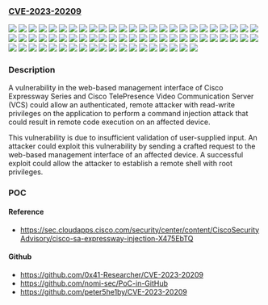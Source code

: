 ### [CVE-2023-20209](https://cve.mitre.org/cgi-bin/cvename.cgi?name=CVE-2023-20209)
![](https://img.shields.io/static/v1?label=Product&message=Cisco%20TelePresence%20Video%20Communication%20Server%20(VCS)%20Expressway&color=blue)
![](https://img.shields.io/static/v1?label=Version&message=X12.5.0%20&color=brightgreen)
![](https://img.shields.io/static/v1?label=Version&message=X12.5.1%20&color=brightgreen)
![](https://img.shields.io/static/v1?label=Version&message=X12.5.2%20&color=brightgreen)
![](https://img.shields.io/static/v1?label=Version&message=X12.5.3%20&color=brightgreen)
![](https://img.shields.io/static/v1?label=Version&message=X12.5.4%20&color=brightgreen)
![](https://img.shields.io/static/v1?label=Version&message=X12.5.5%20&color=brightgreen)
![](https://img.shields.io/static/v1?label=Version&message=X12.5.6%20&color=brightgreen)
![](https://img.shields.io/static/v1?label=Version&message=X12.5.7%20&color=brightgreen)
![](https://img.shields.io/static/v1?label=Version&message=X12.5.8%20&color=brightgreen)
![](https://img.shields.io/static/v1?label=Version&message=X12.5.9%20&color=brightgreen)
![](https://img.shields.io/static/v1?label=Version&message=X12.6.0%20&color=brightgreen)
![](https://img.shields.io/static/v1?label=Version&message=X12.6.1%20&color=brightgreen)
![](https://img.shields.io/static/v1?label=Version&message=X12.6.2%20&color=brightgreen)
![](https://img.shields.io/static/v1?label=Version&message=X12.6.3%20&color=brightgreen)
![](https://img.shields.io/static/v1?label=Version&message=X12.6.4%20&color=brightgreen)
![](https://img.shields.io/static/v1?label=Version&message=X12.7.0%20&color=brightgreen)
![](https://img.shields.io/static/v1?label=Version&message=X12.7.1%20&color=brightgreen)
![](https://img.shields.io/static/v1?label=Version&message=X14.0.1%20&color=brightgreen)
![](https://img.shields.io/static/v1?label=Version&message=X14.0.10%20&color=brightgreen)
![](https://img.shields.io/static/v1?label=Version&message=X14.0.11%20&color=brightgreen)
![](https://img.shields.io/static/v1?label=Version&message=X14.0.2%20&color=brightgreen)
![](https://img.shields.io/static/v1?label=Version&message=X14.0.3%20&color=brightgreen)
![](https://img.shields.io/static/v1?label=Version&message=X14.0.4%20&color=brightgreen)
![](https://img.shields.io/static/v1?label=Version&message=X14.0.5%20&color=brightgreen)
![](https://img.shields.io/static/v1?label=Version&message=X14.0.6%20&color=brightgreen)
![](https://img.shields.io/static/v1?label=Version&message=X14.0.7%20&color=brightgreen)
![](https://img.shields.io/static/v1?label=Version&message=X14.0.8%20&color=brightgreen)
![](https://img.shields.io/static/v1?label=Version&message=X14.0.9%20&color=brightgreen)
![](https://img.shields.io/static/v1?label=Version&message=X14.2.0%20&color=brightgreen)
![](https://img.shields.io/static/v1?label=Version&message=X14.2.1%20&color=brightgreen)
![](https://img.shields.io/static/v1?label=Version&message=X14.2.2%20&color=brightgreen)
![](https://img.shields.io/static/v1?label=Version&message=X14.2.5%20&color=brightgreen)
![](https://img.shields.io/static/v1?label=Version&message=X14.2.6%20&color=brightgreen)
![](https://img.shields.io/static/v1?label=Version&message=X14.2.7%20&color=brightgreen)
![](https://img.shields.io/static/v1?label=Version&message=X14.3.0%20&color=brightgreen)
![](https://img.shields.io/static/v1?label=Version&message=X8.1%20&color=brightgreen)
![](https://img.shields.io/static/v1?label=Version&message=X8.1.1%20&color=brightgreen)
![](https://img.shields.io/static/v1?label=Version&message=X8.1.2%20&color=brightgreen)
![](https://img.shields.io/static/v1?label=Version&message=X8.10.0%20&color=brightgreen)
![](https://img.shields.io/static/v1?label=Version&message=X8.10.1%20&color=brightgreen)
![](https://img.shields.io/static/v1?label=Version&message=X8.10.2%20&color=brightgreen)
![](https://img.shields.io/static/v1?label=Version&message=X8.10.3%20&color=brightgreen)
![](https://img.shields.io/static/v1?label=Version&message=X8.10.4%20&color=brightgreen)
![](https://img.shields.io/static/v1?label=Version&message=X8.11.0%20&color=brightgreen)
![](https://img.shields.io/static/v1?label=Version&message=X8.11.1%20&color=brightgreen)
![](https://img.shields.io/static/v1?label=Version&message=X8.11.2%20&color=brightgreen)
![](https://img.shields.io/static/v1?label=Version&message=X8.11.3%20&color=brightgreen)
![](https://img.shields.io/static/v1?label=Version&message=X8.11.4%20&color=brightgreen)
![](https://img.shields.io/static/v1?label=Version&message=X8.2%20&color=brightgreen)
![](https://img.shields.io/static/v1?label=Version&message=X8.2.1%20&color=brightgreen)
![](https://img.shields.io/static/v1?label=Version&message=X8.2.2%20&color=brightgreen)
![](https://img.shields.io/static/v1?label=Version&message=X8.5%20&color=brightgreen)
![](https://img.shields.io/static/v1?label=Version&message=X8.5.1%20&color=brightgreen)
![](https://img.shields.io/static/v1?label=Version&message=X8.5.3%20&color=brightgreen)
![](https://img.shields.io/static/v1?label=Version&message=X8.6%20&color=brightgreen)
![](https://img.shields.io/static/v1?label=Version&message=X8.6.1%20&color=brightgreen)
![](https://img.shields.io/static/v1?label=Version&message=X8.7%20&color=brightgreen)
![](https://img.shields.io/static/v1?label=Version&message=X8.7.1%20&color=brightgreen)
![](https://img.shields.io/static/v1?label=Version&message=X8.7.2%20&color=brightgreen)
![](https://img.shields.io/static/v1?label=Version&message=X8.7.3%20&color=brightgreen)
![](https://img.shields.io/static/v1?label=Version&message=X8.8%20&color=brightgreen)
![](https://img.shields.io/static/v1?label=Version&message=X8.8.1%20&color=brightgreen)
![](https://img.shields.io/static/v1?label=Version&message=X8.8.2%20&color=brightgreen)
![](https://img.shields.io/static/v1?label=Version&message=X8.8.3%20&color=brightgreen)
![](https://img.shields.io/static/v1?label=Version&message=X8.9%20&color=brightgreen)
![](https://img.shields.io/static/v1?label=Version&message=X8.9.1%20&color=brightgreen)
![](https://img.shields.io/static/v1?label=Version&message=X8.9.2%20&color=brightgreen)
![](https://img.shields.io/static/v1?label=Vulnerability&message=Improper%20Control%20of%20Generation%20of%20Code%20('Code%20Injection')&color=brightgreen)

### Description

A vulnerability in the web-based management interface of Cisco Expressway Series and Cisco TelePresence Video Communication Server (VCS) could allow an authenticated, remote attacker with read-write privileges on the application to perform a command injection attack that could result in remote code execution on an affected device. This vulnerability is due to insufficient validation of user-supplied input. An attacker could exploit this vulnerability by sending a crafted request to the web-based management interface of an affected device. A successful exploit could allow the attacker to establish a remote shell with root privileges.

### POC

#### Reference
- https://sec.cloudapps.cisco.com/security/center/content/CiscoSecurityAdvisory/cisco-sa-expressway-injection-X475EbTQ

#### Github
- https://github.com/0x41-Researcher/CVE-2023-20209
- https://github.com/nomi-sec/PoC-in-GitHub
- https://github.com/peter5he1by/CVE-2023-20209

